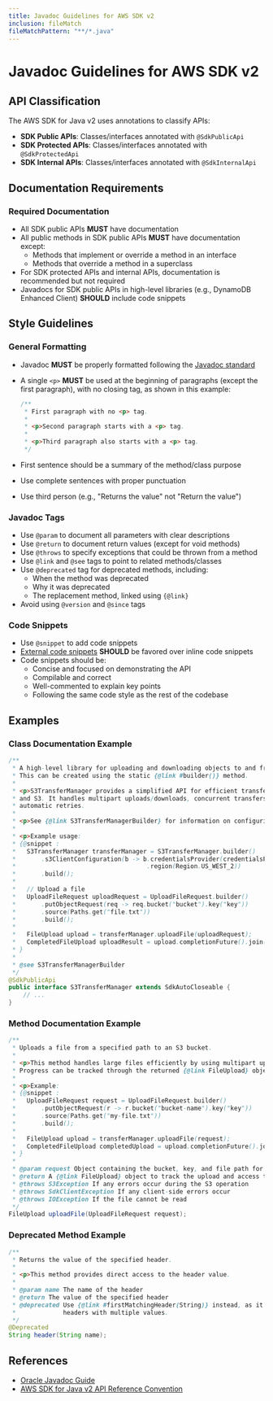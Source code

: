 ```yaml
---
title: Javadoc Guidelines for AWS SDK v2
inclusion: fileMatch
fileMatchPattern: "**/*.java"
---
```


# Javadoc Guidelines for AWS SDK v2

## API Classification

The AWS SDK for Java v2 uses annotations to classify APIs:

- **SDK Public APIs**: Classes/interfaces annotated with `@SdkPublicApi`
- **SDK Protected APIs**: Classes/interfaces annotated with `@SdkProtectedApi`
- **SDK Internal APIs**: Classes/interfaces annotated with `@SdkInternalApi`

## Documentation Requirements

### Required Documentation

- All SDK public APIs **MUST** have documentation
- All public methods in SDK public APIs **MUST** have documentation except:
  - Methods that implement or override a method in an interface
  - Methods that override a method in a superclass
- For SDK protected APIs and internal APIs, documentation is recommended but not required
- Javadocs for SDK public APIs in high-level libraries (e.g., DynamoDB Enhanced Client) **SHOULD** include code snippets

## Style Guidelines

### General Formatting

- Javadoc **MUST** be properly formatted following the [Javadoc standard](https://www.oracle.com/technical-resources/articles/java/javadoc-tool.html)
- A single `<p>` **MUST** be used at the beginning of paragraphs (except the first paragraph), with no closing tag, as shown in this example:

  ```java
  /**
   * First paragraph with no <p> tag.
   *
   * <p>Second paragraph starts with a <p> tag.
   *
   * <p>Third paragraph also starts with a <p> tag.
   */
  ```

- First sentence should be a summary of the method/class purpose
- Use complete sentences with proper punctuation
- Use third person (e.g., "Returns the value" not "Return the value")

### Javadoc Tags

- Use `@param` to document all parameters with clear descriptions
- Use `@return` to document return values (except for void methods)
- Use `@throws` to specify exceptions that could be thrown from a method
- Use `@link` and `@see` tags to point to related methods/classes
- Use `@deprecated` tag for deprecated methods, including:
  - When the method was deprecated
  - Why it was deprecated
  - The replacement method, linked using `{@link}`
- Avoid using `@version` and `@since` tags

### Code Snippets

- Use `@snippet` to add code snippets
- [External code snippets](https://docs.oracle.com/en/java/javase/18/code-snippet/index.html#external-snippets) **SHOULD** be favored over inline code snippets
- Code snippets should be:
  - Concise and focused on demonstrating the API
  - Compilable and correct
  - Well-commented to explain key points
  - Following the same code style as the rest of the codebase

## Examples

### Class Documentation Example

```java
/**
 * A high-level library for uploading and downloading objects to and from Amazon S3.
 * This can be created using the static {@link #builder()} method.
 *
 * <p>S3TransferManager provides a simplified API for efficient transfers between a local environment
 * and S3. It handles multipart uploads/downloads, concurrent transfers, progress tracking, and
 * automatic retries.
 *
 * <p>See {@link S3TransferManagerBuilder} for information on configuring an S3TransferManager.
 *
 * <p>Example usage:
 * {@snippet :
 *   S3TransferManager transferManager = S3TransferManager.builder()
 *       .s3ClientConfiguration(b -> b.credentialsProvider(credentialsProvider)
 *                                    .region(Region.US_WEST_2))
 *       .build();
 *
 *   // Upload a file
 *   UploadFileRequest uploadRequest = UploadFileRequest.builder()
 *       .putObjectRequest(req -> req.bucket("bucket").key("key"))
 *       .source(Paths.get("file.txt"))
 *       .build();
 *
 *   FileUpload upload = transferManager.uploadFile(uploadRequest);
 *   CompletedFileUpload uploadResult = upload.completionFuture().join();
 * }
 *
 * @see S3TransferManagerBuilder
 */
@SdkPublicApi
public interface S3TransferManager extends SdkAutoCloseable {
    // ...
}
```

### Method Documentation Example

```java
/**
 * Uploads a file from a specified path to an S3 bucket.
 *
 * <p>This method handles large files efficiently by using multipart uploads when appropriate.
 * Progress can be tracked through the returned {@link FileUpload} object.
 *
 * <p>Example:
 * {@snippet :
 *   UploadFileRequest request = UploadFileRequest.builder()
 *       .putObjectRequest(r -> r.bucket("bucket-name").key("key"))
 *       .source(Paths.get("my-file.txt"))
 *       .build();
 *   
 *   FileUpload upload = transferManager.uploadFile(request);
 *   CompletedFileUpload completedUpload = upload.completionFuture().join();
 * }
 *
 * @param request Object containing the bucket, key, and file path for the upload
 * @return A {@link FileUpload} object to track the upload and access the result
 * @throws S3Exception If any errors occur during the S3 operation
 * @throws SdkClientException If any client-side errors occur
 * @throws IOException If the file cannot be read
 */
FileUpload uploadFile(UploadFileRequest request);
```

### Deprecated Method Example

```java
/**
 * Returns the value of the specified header.
 *
 * <p>This method provides direct access to the header value.
 *
 * @param name The name of the header
 * @return The value of the specified header
 * @deprecated Use {@link #firstMatchingHeader(String)} instead, as it properly handles
 *             headers with multiple values.
 */
@Deprecated
String header(String name);
```

## References

- [Oracle Javadoc Guide](https://www.oracle.com/technical-resources/articles/java/javadoc-tool.html)
- [AWS SDK for Java v2 API Reference Convention](https://github.com/aws/aws-sdk-java-v2/blob/master/docs/design/APIReference.md)
